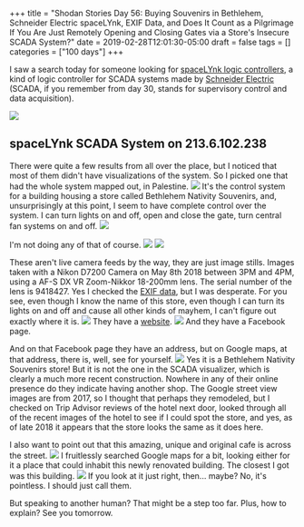 +++
title = "Shodan Stories Day 56: Buying Souvenirs in Bethlehem, Schneider Electric spaceLYnk, EXIF Data, and Does It Count as a Pilgrimage If You Are Just Remotely Opening and Closing Gates via a Store's Insecure SCADA System?"
date = 2019-02-28T12:01:30-05:00
draft = false
tags = []
categories = ["100 days"]
+++

I saw a search today for someone looking for [spaceLYnk logic controllers](https://www.schneider-electric.com/en/product/LSS100200/spacelynk-logic-controller/?range=62958-spacelynk&node=2640385230-products), a kind of logic controller for SCADA systems made by [Schneider Electric](https://www.schneider-electric.com/ww/en/) (SCADA, if you remember from day 30, stands for supervisory control and data acquisition).

![](/images/100Days/Day56/spaceLYnk.png)

## spaceLYnk SCADA System on 213.6.102.238
There were quite a few results from all over the place, but I noticed that most of them didn't have visualizations of the system. So I picked one that had the whole system mapped out, in Palestine.
![](/images/100Days/Day56/firstlook.png)
It's the control system for a building housing a store called Bethlehem Nativity Souvenirs, and, unsurprisingly at this point, I seem to have complete control over the system. I can turn lights on and off, open and close the gate, turn central fan systems on and off.
![](/images/100Days/Day56/cash.png)

I'm not doing any of that of course.
![](/images/100Days/Day56/outside.png)
![](/images/100Days/Day56/entrance.png)

These aren't live camera feeds by the way, they are just image stills. Images taken with a Nikon D7200 Camera on May 8th 2018 between 3PM and 4PM, using a AF-S DX VR Zoom-Nikkor 18-200mm lens. The serial number of the lens is 9418427. Yes I checked the [EXIF data](https://photographylife.com/what-is-exif-data), but I was desperate. For you see, even though I know the name of this store, even though I can turn its lights on and off and cause all other kinds of mayhem, I can't figure out exactly where it is.
[![](/images/100Days/Day56/bethlehemnativity.png)](http://www.bethlehemnativitygroup.com/)
They have a [website](http://www.bethlehemnativitygroup.com/).
![](/images/100Days/Day56/facebook.png)
And they have a Facebook page.

And on that Facebook page they have an address, but on Google maps, at that address, there is, well, see for yourself.
![](/images/100Days/Day56/oldshop.png)
Yes it is a Bethlehem Nativity Souvenirs store! But it is not the one in the SCADA visualizer, which is clearly a much more recent construction. Nowhere in any of their online presence do they indicate having another shop. The Google street view images are from 2017, so I thought that perhaps they remodeled, but I checked on Trip Advisor reviews of the hotel next door, looked through all of the recent images of the hotel to see if I could spot the store, and yes, as of late 2018 it appears that the store looks the same as it does here.

I also want to point out that this amazing, unique and original cafe is across the street.
![](/images/100Days/Day56/stars.png)
I fruitlessly searched Google maps for a bit, looking either for it a place that could inhabit this newly renovated building. The closest I got was this building.
![](/images/100Days/Day56/oldversion.png)
If you look at it just right, then... maybe? No, it's pointless. I should just call them.

But speaking to another human? That might be a step too far. Plus, how to explain? See you tomorrow.
